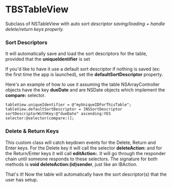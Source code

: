 # TBSTableView
Subclass of NSTableView with auto _sort descriptor saving/loading + handle delete/return keys properly._

### Sort Descriptors

It will automatically save and load the sort descriptors for the table, provided that the **uniqueIdentifier** is set

If you'd like to have it use a default sort descriptor if nothing is saved (ex: the first time the app is launched), set the **defaultSortDescriptor** property.

Here's an example of how to use it assuming the table NSArrayController objects have the key **dueDate** and are NSDate objects which implement the **compare:** selector.

```
tableView.uniqueIdentifier = @"myUniqueIDForThisTable";
tableView.defaultSortDescriptor = [NSSortDescriptor sortDescriptorWithKey:@"dueDate" ascending:YES selector:@selector(compare:)];
```

### Delete & Return Keys

This custom class will catch keydown events for the Delete, Return and Enter keys. For the Delete key it will call the selector **deleteAction:** and for the Return/Enter keys it will call **editAction:**. It will go through the responder chain until someone responds to these selectors. The signature for both methods is **void deleteAction:(id)sender**, just like an IBAction.


That's it! Now the table will automatically have the sort descriptor(s) that the user has setup.
